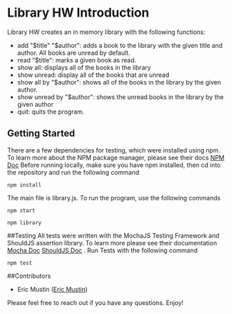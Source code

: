 # Library HW Introduction

Library HW creates an in memory library with the following functions:
- add "$title" "$author": adds a book to the library with the given title and author. All books are unread by default.
- read "$title": marks a given book as read.
- show all: displays all of the books in the library
- show unread: display all of the books that are unread
- show all by "$author": shows all of the books in the library by the given author.
- show unread by "$author": shows the unread books in the library by the given author
- quit: quits the program.

## Getting Started

There are a few dependencies for testing, which were installed using npm. To learn more about the NPM package manager, please see their docs [NPM Doc](https://www.npmjs.com/)  Before running locally, make sure you have npm installed, then cd into the repository and run the following command

```
npm install
```
The main file is library.js.  To run the program, use the following commands
```
npm start
```
```
npm library
```

##Testing
All tests were written with the MochaJS Testing Framework and ShouldJS assertion library.  To learn more please see their documentation [Mocha Doc](https://mochajs.org/) [ShouldJS Doc](https://github.com/shouldjs/should.js) . Run Tests with the following command
```
npm test
```
##Contributors
- Eric Mustin ([Eric Mustin](https://github.com/ericmustin))

Please feel free to reach out if you have any questions. Enjoy!